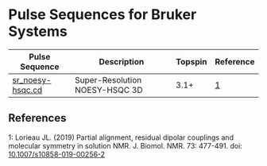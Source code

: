 # Pulse Sequences for Bruker Systems



| Pulse Sequence                                 | Description                                | Topspin |Reference      |
|------------------------------------------------|--------------------------------------------|---------|---------------|
| [sr_noesy-hsqc.cd](sr_noesy-hsqc.cd)           | Super-Resolution NOESY-HSQC 3D             | 3.1+    | [1](#ref1)    |

## References
<a name="ref1">1</a>: Lorieau JL. (2019) Partial alignment, residual dipolar couplings and molecular symmetry in solution NMR. J. Biomol. NMR. 73: 477-491. doi: [10.1007/s10858-019-00256-2](http://doi.org/10.1007/s10858-019-00256-2)

